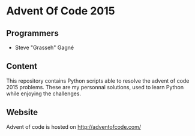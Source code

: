 # Advent Of Code 2015
## Programmers
* Steve "Grasseh" Gagné

## Content
This repository contains Python scripts able to resolve the advent of code 2015 problems. These are my personnal solutions, used to learn Python while enjoying the challenges.

## Website
Advent of code is hosted on http://adventofcode.com/

